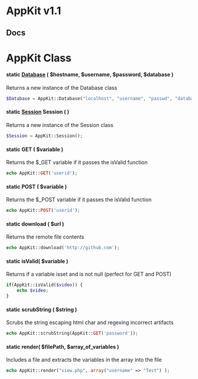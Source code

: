 AppKit v1.1
===========

## Docs

# AppKit Class


#### static [Database](Database.md "Database") ( $hostname, $username, $password, $database )
Returns a new instance of the Database class
```php
$Database = AppKit::Database("localhost", "username", "passwd", "database_name");
```

#### static [Session](Session.md, "Session") Session ( )
Returns a new instance of the Session class
```php
$Session = AppKit::Session();
```

#### static GET ( $variable )
Returns the $_GET variable if it passes the isValid function
```php
echo AppKit::GET('userid');
```

#### static POST ( $variable )
Returns the $_POST variable if it passes the isValid function
```php
echo AppKit::POST('userid');
```

#### static download ( $url )
Returns the remote file contents
```php
echo AppKit::download('http://github.com');
```

#### static isValid( $variable )
Returns if a variable isset and is not null (perfect for GET and POST)
```php
if(AppKit::isValid($video)) {
	echo $video;
}
```

#### static scrubString ( $string )
Scrubs the string escaping html char and regexing incorrect artifacts
```php
echo AppKit::scrubString(AppKit::GET('password'));
```

#### static render( $filePath, $array_of_variables )
Includes a file and extracts the variables in the array into the file
```php
echo AppKit::render("view.php", array("username" => "Test") );
```


